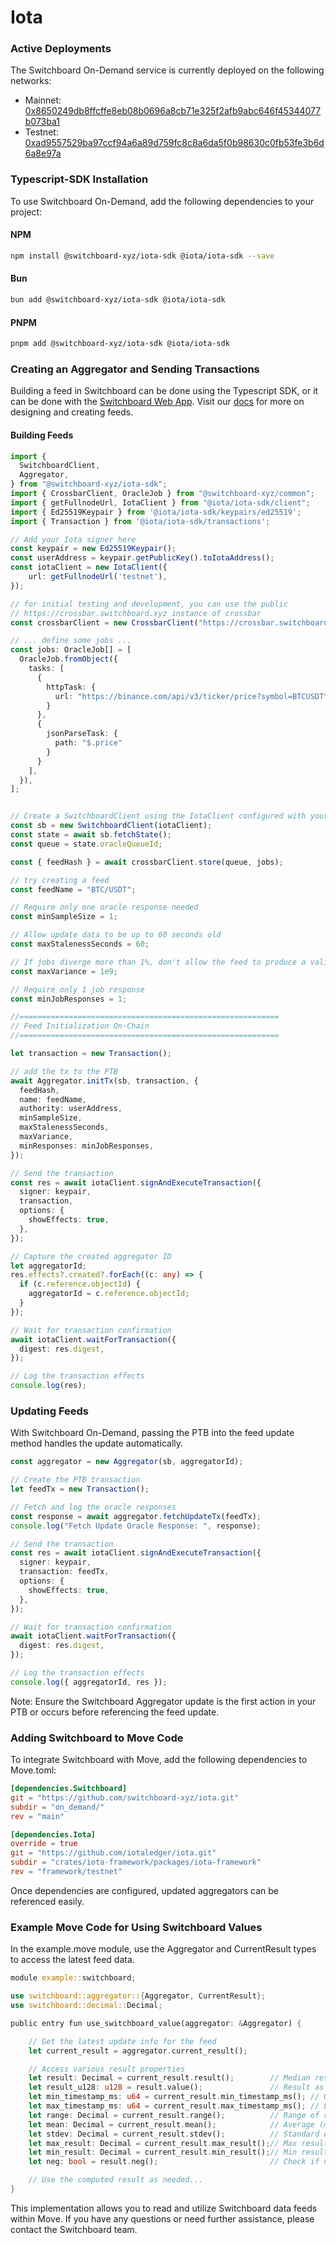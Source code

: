 # Iota

### Active Deployments

The Switchboard On-Demand service is currently deployed on the following networks:

* Mainnet: [0x8650249db8ffcffe8eb08b0696a8cb71e325f2afb9abc646f45344077b073ba1](https://explorer.iota.org/object/0x8650249db8ffcffe8eb08b0696a8cb71e325f2afb9abc646f45344077b073ba1)
* Testnet: [0xad9557529ba97ccf94a6a89d759fc8c8a6da5f0b98630c0fb53fe3b6d6a8e97a](https://explorer.iota.org/object/0xad9557529ba97ccf94a6a89d759fc8c8a6da5f0b98630c0fb53fe3b6d6a8e97a?network=testnet)

### Typescript-SDK Installation

To use Switchboard On-Demand, add the following dependencies to your project:

#### NPM

```bash
npm install @switchboard-xyz/iota-sdk @iota/iota-sdk --save
```

#### Bun

```bash
bun add @switchboard-xyz/iota-sdk @iota/iota-sdk
```

#### PNPM

```bash
pnpm add @switchboard-xyz/iota-sdk @iota/iota-sdk
```

### Creating an Aggregator and Sending Transactions

Building a feed in Switchboard can be done using the Typescript SDK, or it can be done with the [Switchboard Web App](https://ondemand.switchboard.xyz/iota/mainnet). Visit our [docs](https://docs.switchboard.xyz/) for more on designing and creating feeds.

#### Building Feeds

```typescript
import {
  SwitchboardClient,
  Aggregator,
} from "@switchboard-xyz/iota-sdk";
import { CrossbarClient, OracleJob } from "@switchboard-xyz/common";
import { getFullnodeUrl, IotaClient } from "@iota/iota-sdk/client";
import { Ed25519Keypair } from '@iota/iota-sdk/keypairs/ed25519';
import { Transaction } from '@iota/iota-sdk/transactions';

// Add your Iota signer here
const keypair = new Ed25519Keypair();
const userAddress = keypair.getPublicKey().toIotaAddress();
const iotaClient = new IotaClient({
    url: getFullnodeUrl('testnet'),
});

// for initial testing and development, you can use the public
// https://crossbar.switchboard.xyz instance of crossbar
const crossbarClient = new CrossbarClient("https://crossbar.switchboard.xyz");

// ... define some jobs ...
const jobs: OracleJob[] = [
  OracleJob.fromObject({
    tasks: [
      {
        httpTask: {
          url: "https://binance.com/api/v3/ticker/price?symbol=BTCUSDT",
        }
      },
      {
        jsonParseTask: {
          path: "$.price"
        }
      }
    ],
  }),
];


// Create a SwitchboardClient using the IotaClient configured with your favorite RPC on testnet or mainnet
const sb = new SwitchboardClient(iotaClient);
const state = await sb.fetchState();
const queue = state.oracleQueueId;

const { feedHash } = await crossbarClient.store(queue, jobs);

// try creating a feed
const feedName = "BTC/USDT";

// Require only one oracle response needed
const minSampleSize = 1;

// Allow update data to be up to 60 seconds old
const maxStalenessSeconds = 60;

// If jobs diverge more than 1%, don't allow the feed to produce a valid update
const maxVariance = 1e9;

// Require only 1 job response
const minJobResponses = 1;

//==========================================================
// Feed Initialization On-Chain
//==========================================================

let transaction = new Transaction();

// add the tx to the PTB
await Aggregator.initTx(sb, transaction, {
  feedHash,
  name: feedName,
  authority: userAddress,
  minSampleSize,
  maxStalenessSeconds,
  maxVariance,
  minResponses: minJobResponses,
});

// Send the transaction
const res = await iotaClient.signAndExecuteTransaction({
  signer: keypair,
  transaction,
  options: {
    showEffects: true,
  },
});

// Capture the created aggregator ID
let aggregatorId;
res.effects?.created?.forEach((c: any) => {
  if (c.reference.objectId) {
    aggregatorId = c.reference.objectId;
  }
});

// Wait for transaction confirmation
await iotaClient.waitForTransaction({
  digest: res.digest,
});

// Log the transaction effects
console.log(res);

```

### Updating Feeds

With Switchboard On-Demand, passing the PTB into the feed update method handles the update automatically.

```typescript
const aggregator = new Aggregator(sb, aggregatorId);

// Create the PTB transaction
let feedTx = new Transaction();

// Fetch and log the oracle responses
const response = await aggregator.fetchUpdateTx(feedTx);
console.log("Fetch Update Oracle Response: ", response);

// Send the transaction
const res = await iotaClient.signAndExecuteTransaction({
  signer: keypair,
  transaction: feedTx,
  options: {
    showEffects: true,
  },
});

// Wait for transaction confirmation
await iotaClient.waitForTransaction({
  digest: res.digest,
});

// Log the transaction effects
console.log({ aggregatorId, res });
```

Note: Ensure the Switchboard Aggregator update is the first action in your PTB or occurs before referencing the feed update.

### Adding Switchboard to Move Code

To integrate Switchboard with Move, add the following dependencies to Move.toml:

```toml
[dependencies.Switchboard]
git = "https://github.com/switchboard-xyz/iota.git"
subdir = "on_demand/"
rev = "main" 

[dependencies.Iota]
override = true
git = "https://github.com/iotaledger/iota.git"
subdir = "crates/iota-framework/packages/iota-framework"
rev = "framework/testnet"
```

Once dependencies are configured, updated aggregators can be referenced easily.

### Example Move Code for Using Switchboard Values

In the example.move module, use the Aggregator and CurrentResult types to access the latest feed data.

```rust
module example::switchboard;

use switchboard::aggregator::{Aggregator, CurrentResult};
use switchboard::decimal::Decimal;

public entry fun use_switchboard_value(aggregator: &Aggregator) {

    // Get the latest update info for the feed
    let current_result = aggregator.current_result();

    // Access various result properties
    let result: Decimal = current_result.result();        // Median result
    let result_u128: u128 = result.value();               // Result as u128
    let min_timestamp_ms: u64 = current_result.min_timestamp_ms(); // Oldest data timestamp
    let max_timestamp_ms: u64 = current_result.max_timestamp_ms(); // Latest data timestamp
    let range: Decimal = current_result.range();          // Range of results
    let mean: Decimal = current_result.mean();            // Average (mean)
    let stdev: Decimal = current_result.stdev();          // Standard deviation
    let max_result: Decimal = current_result.max_result();// Max result
    let min_result: Decimal = current_result.min_result();// Min result
    let neg: bool = result.neg();                         // Check if negative (ignore for prices)

    // Use the computed result as needed...
}
```

This implementation allows you to read and utilize Switchboard data feeds within Move. If you have any questions or need further assistance, please contact the Switchboard team.
